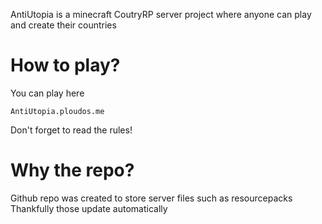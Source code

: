 AntiUtopia is a minecraft CoutryRP server project where anyone can play and create their countries

# How to play?

You can play here
```
AntiUtopia.ploudos.me
```
Don't forget to read the rules!

# Why the repo?

Github repo was created to store server files such as resourcepacks
Thankfully those update automatically

